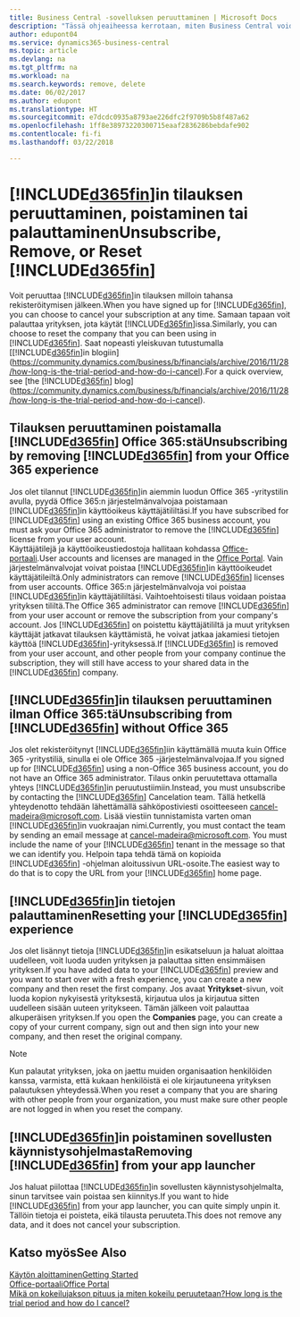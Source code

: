 ```yaml
---
title: Business Central -sovelluksen peruuttaminen | Microsoft Docs
description: "Tässä ohjeaiheessa kerrotaan, miten Business Central voidaan poistaa."
author: edupont04
ms.service: dynamics365-business-central
ms.topic: article
ms.devlang: na
ms.tgt_pltfrm: na
ms.workload: na
ms.search.keywords: remove, delete
ms.date: 06/02/2017
ms.author: edupont
ms.translationtype: HT
ms.sourcegitcommit: e7dcdc0935a8793ae226dfc2f9709b5b8f487a62
ms.openlocfilehash: 1ff8e38973220300715eaaf2836286bebdafe902
ms.contentlocale: fi-fi
ms.lasthandoff: 03/22/2018

---
```

# <a name="unsubscribe-remove-or-reset-included365finincludesd365finmdmd"></a><span data-ttu-id="8fb5a-103">[!INCLUDE[d365fin](includes/d365fin_md.md)]in tilauksen peruuttaminen, poistaminen tai palauttaminen</span><span class="sxs-lookup"><span data-stu-id="8fb5a-103">Unsubscribe, Remove, or Reset [!INCLUDE[d365fin](includes/d365fin_md.md)]</span></span>
<span data-ttu-id="8fb5a-104">Voit peruuttaa [!INCLUDE[d365fin](includes/d365fin_md.md)]in tilauksen milloin tahansa rekisteröitymisen jälkeen.</span><span class="sxs-lookup"><span data-stu-id="8fb5a-104">When you have signed up for [!INCLUDE[d365fin](includes/d365fin_md.md)], you can choose to cancel your subscription at any time.</span></span> <span data-ttu-id="8fb5a-105">Samaan tapaan voit palauttaa yrityksen, jota käytät [!INCLUDE[d365fin](includes/d365fin_md.md)]issa.</span><span class="sxs-lookup"><span data-stu-id="8fb5a-105">Similarly, you can choose to reset the company that you can been using in [!INCLUDE[d365fin](includes/d365fin_md.md)].</span></span> <span data-ttu-id="8fb5a-106">Saat nopeasti yleiskuvan tutustumalla [[!INCLUDE[d365fin](includes/d365fin_md.md)]in blogiin](https://community.dynamics.com/business/b/financials/archive/2016/11/28/how-long-is-the-trial-period-and-how-do-i-cancel).</span><span class="sxs-lookup"><span data-stu-id="8fb5a-106">For a quick overview, see [the [!INCLUDE[d365fin](includes/d365fin_md.md)] blog](https://community.dynamics.com/business/b/financials/archive/2016/11/28/how-long-is-the-trial-period-and-how-do-i-cancel).</span></span>  

## <a name="unsubscribing-by-removing-included365finincludesd365finmdmd-from-your-office-365-experience"></a><span data-ttu-id="8fb5a-107">Tilauksen peruuttaminen poistamalla [!INCLUDE[d365fin](includes/d365fin_md.md)] Office 365:stä</span><span class="sxs-lookup"><span data-stu-id="8fb5a-107">Unsubscribing by removing [!INCLUDE[d365fin](includes/d365fin_md.md)] from your Office 365 experience</span></span>
<span data-ttu-id="8fb5a-108">Jos olet tilannut [!INCLUDE[d365fin](includes/d365fin_md.md)]in aiemmin luodun Office 365 -yritystilin avulla, pyydä Office 365:n järjestelmänvalvojaa poistamaan [!INCLUDE[d365fin](includes/d365fin_md.md)]in käyttöoikeus käyttäjätililtäsi.</span><span class="sxs-lookup"><span data-stu-id="8fb5a-108">If you have subscribed for [!INCLUDE[d365fin](includes/d365fin_md.md)] using an existing Office 365 business account, you must ask your Office 365 administrator to remove the [!INCLUDE[d365fin](includes/d365fin_md.md)] license from your user account.</span></span>  
<span data-ttu-id="8fb5a-109">Käyttäjätilejä ja käyttöoikeustiedostoja hallitaan kohdassa [Office-portaali](https://portal.office.com).</span><span class="sxs-lookup"><span data-stu-id="8fb5a-109">User accounts and licenses are managed in the [Office Portal](https://portal.office.com).</span></span> <span data-ttu-id="8fb5a-110">Vain järjestelmänvalvojat voivat poistaa [!INCLUDE[d365fin](includes/d365fin_md.md)]in käyttöoikeudet käyttäjätileiltä.</span><span class="sxs-lookup"><span data-stu-id="8fb5a-110">Only administrators can remove [!INCLUDE[d365fin](includes/d365fin_md.md)] licenses from user accounts.</span></span> <span data-ttu-id="8fb5a-111">Office 365:n järjestelmänvalvoja voi poistaa [!INCLUDE[d365fin](includes/d365fin_md.md)]in käyttäjätililtäsi. Vaihtoehtoisesti tilaus voidaan poistaa yrityksen tililtä.</span><span class="sxs-lookup"><span data-stu-id="8fb5a-111">The Office 365 administrator can remove [!INCLUDE[d365fin](includes/d365fin_md.md)] from your user account or remove the subscription from your company's account.</span></span> <span data-ttu-id="8fb5a-112">Jos [!INCLUDE[d365fin](includes/d365fin_md.md)] on poistettu käyttäjätililtä ja muut yrityksen käyttäjät jatkavat tilauksen käyttämistä, he voivat jatkaa jakamiesi tietojen käyttöä [!INCLUDE[d365fin](includes/d365fin_md.md)]-yrityksessä.</span><span class="sxs-lookup"><span data-stu-id="8fb5a-112">If [!INCLUDE[d365fin](includes/d365fin_md.md)] is removed from your user account, and other people from your company continue the subscription, they will still have access to your shared data in the [!INCLUDE[d365fin](includes/d365fin_md.md)] company.</span></span>  

## <a name="unsubscribing-from-included365finincludesd365finmdmd-without-office-365"></a><span data-ttu-id="8fb5a-113">[!INCLUDE[d365fin](includes/d365fin_md.md)]in tilauksen peruuttaminen ilman Office 365:tä</span><span class="sxs-lookup"><span data-stu-id="8fb5a-113">Unsubscribing from [!INCLUDE[d365fin](includes/d365fin_md.md)] without Office 365</span></span>
<span data-ttu-id="8fb5a-114">Jos olet rekisteröitynyt [!INCLUDE[d365fin](includes/d365fin_md.md)]iin käyttämällä muuta kuin Office 365 -yritystiliä, sinulla ei ole Office 365 -järjestelmänvalvojaa.</span><span class="sxs-lookup"><span data-stu-id="8fb5a-114">If you signed up for [!INCLUDE[d365fin](includes/d365fin_md.md)] using a non-Office 365 business account, you do not have an Office 365 administrator.</span></span> <span data-ttu-id="8fb5a-115">Tilaus onkin peruutettava ottamalla yhteys [!INCLUDE[d365fin](includes/d365fin_md.md)]in peruutustiimiin.</span><span class="sxs-lookup"><span data-stu-id="8fb5a-115">Instead, you must unsubscribe by contacting the [!INCLUDE[d365fin](includes/d365fin_md.md)] Cancelation team.</span></span> <span data-ttu-id="8fb5a-116">Tällä hetkellä yhteydenotto tehdään lähettämällä sähköpostiviesti osoitteeseen cancel-madeira@microsoft.com. Lisää viestiin tunnistamista varten oman [!INCLUDE[d365fin](includes/d365fin_md.md)]in vuokraajan nimi.</span><span class="sxs-lookup"><span data-stu-id="8fb5a-116">Currently, you must contact the team by sending an email message at cancel-madeira@microsoft.com. You must include the name of your [!INCLUDE[d365fin](includes/d365fin_md.md)] tenant in the message so that we can identify you.</span></span> <span data-ttu-id="8fb5a-117">Helpoin tapa tehdä tämä on kopioida [!INCLUDE[d365fin](includes/d365fin_md.md)] -ohjelman aloitussivun URL-osoite.</span><span class="sxs-lookup"><span data-stu-id="8fb5a-117">The easiest way to do that is to copy the URL from your [!INCLUDE[d365fin](includes/d365fin_md.md)] home page.</span></span>  

## <a name="resetting-your-included365finincludesd365finmdmd-experience"></a><span data-ttu-id="8fb5a-118">[!INCLUDE[d365fin](includes/d365fin_md.md)]in tietojen palauttaminen</span><span class="sxs-lookup"><span data-stu-id="8fb5a-118">Resetting your [!INCLUDE[d365fin](includes/d365fin_md.md)] experience</span></span>
<span data-ttu-id="8fb5a-119">Jos olet lisännyt tietoja [!INCLUDE[d365fin](includes/d365fin_md.md)]in esikatseluun ja haluat aloittaa uudelleen, voit luoda uuden yrityksen ja palauttaa sitten ensimmäisen yrityksen.</span><span class="sxs-lookup"><span data-stu-id="8fb5a-119">If you have added data to your [!INCLUDE[d365fin](includes/d365fin_md.md)] preview and you want to start over with a fresh experience, you can create a new company and then reset the first company.</span></span> <span data-ttu-id="8fb5a-120">Jos avaat **Yritykset**-sivun, voit luoda kopion nykyisestä yrityksestä, kirjautua ulos ja kirjautua sitten uudelleen sisään uuteen yritykseen. Tämän jälkeen voit palauttaa alkuperäisen yrityksen.</span><span class="sxs-lookup"><span data-stu-id="8fb5a-120">If you open the **Companies** page, you can create a copy of your current company, sign out and then sign into your new company, and then reset the original company.</span></span>  
> [!NOTE]  
>   <span data-ttu-id="8fb5a-121">Kun palautat yrityksen, joka on jaettu muiden organisaation henkilöiden kanssa, varmista, että kukaan henkilöistä ei ole kirjautuneena yrityksen palautuksen yhteydessä.</span><span class="sxs-lookup"><span data-stu-id="8fb5a-121">When you reset a company that you are sharing with other people from your organization, you must make sure other people are not logged in when you reset the company.</span></span>  

## <a name="removing-included365finincludesd365finmdmd-from-your-app-launcher"></a><span data-ttu-id="8fb5a-122">[!INCLUDE[d365fin](includes/d365fin_md.md)]in poistaminen sovellusten käynnistysohjelmasta</span><span class="sxs-lookup"><span data-stu-id="8fb5a-122">Removing [!INCLUDE[d365fin](includes/d365fin_md.md)] from your app launcher</span></span>
<span data-ttu-id="8fb5a-123">Jos haluat piilottaa [!INCLUDE[d365fin](includes/d365fin_md.md)]in sovellusten käynnistysohjelmalta, sinun tarvitsee vain poistaa sen kiinnitys.</span><span class="sxs-lookup"><span data-stu-id="8fb5a-123">If you want to hide [!INCLUDE[d365fin](includes/d365fin_md.md)] from your app launcher, you can quite simply unpin it.</span></span> <span data-ttu-id="8fb5a-124">Tällöin tietoja ei poisteta, eikä tilausta peruuteta.</span><span class="sxs-lookup"><span data-stu-id="8fb5a-124">This does not remove any data, and it does not cancel your subscription.</span></span>  

## <a name="see-also"></a><span data-ttu-id="8fb5a-125">Katso myös</span><span class="sxs-lookup"><span data-stu-id="8fb5a-125">See Also</span></span>
[<span data-ttu-id="8fb5a-126">Käytön aloittaminen</span><span class="sxs-lookup"><span data-stu-id="8fb5a-126">Getting Started</span></span>](product-get-started.md)  
[<span data-ttu-id="8fb5a-127">Office-portaali</span><span class="sxs-lookup"><span data-stu-id="8fb5a-127">Office Portal</span></span>](https://portal.office.com)  
[<span data-ttu-id="8fb5a-128">Mikä on kokeilujakson pituus ja miten kokeilu peruutetaan?</span><span class="sxs-lookup"><span data-stu-id="8fb5a-128">How long is the trial period and how do I cancel?</span></span>](https://community.dynamics.com/business/b/financials/archive/2016/11/28/how-long-is-the-trial-period-and-how-do-i-cancel)  

